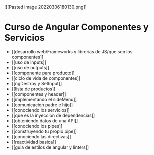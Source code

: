 ![[Pasted image 20220306180130.png]]

# Curso de Angular Componentes y Servicios

* [[desarrollo web/Frameworks y librerias de JS/que son los componentes]]
* [[uso de inputs]]
* [[uso de outputs]]
* [[componente para producto]]
* [[ciclo de vida de componentes]]
* [[ngDestroy y SetInput]]
* [[lista de productos]]
* [[componentes y header]]
* [[implementando el sideMenu]]
* [[comunicacion padre e hijo]]
* [[conociendo los servicios]]
* [[que es la inyeccion de dependencias]]
* [[obteniendo datos de una API]]
* [[conociendo los pipes]]
* [[construyendo tu propio pipe]]
* [[conociendo las directivas]]
* [[reactividad basica]]
* [[guia de estilos de angular y linters]]